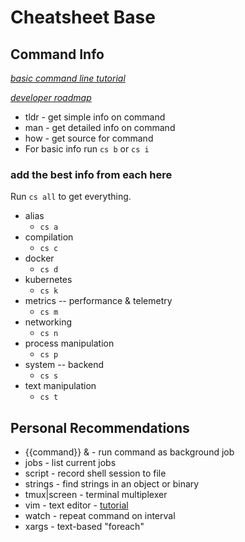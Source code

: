 # Cheatsheet Base

## Command Info

*[basic command line tutorial](https://ubuntu.com/tutorials/command-line-for-beginners#1-overview)*

*[developer roadmap](https://github.com/kamranahmedse/developer-roadmap)*

* tldr - get simple info on command
* man - get detailed info on command
* how - get source for command
* For basic info run `cs b` or `cs i`

### add the best info from each here

Run `cs all` to get everything.

* alias
  * `cs a`
* compilation
  * `cs c`
* docker
  * `cs d`
* kubernetes
  * `cs k`
* metrics -- performance & telemetry
  * `cs m`
* networking
  * `cs n`
* process manipulation
  * `cs p`
* system -- backend
  * `cs s`
* text manipulation
  * `cs t`

## Personal Recommendations

* {{command}} & - run command as background job
* jobs - list current jobs
* script - record shell session to file
* strings - find strings in an object or binary
* tmux|screen - terminal multiplexer
* vim - text editor - [tutorial](https://vim-adventures.com/)
* watch - repeat command on interval
* xargs - text-based \"foreach\"

